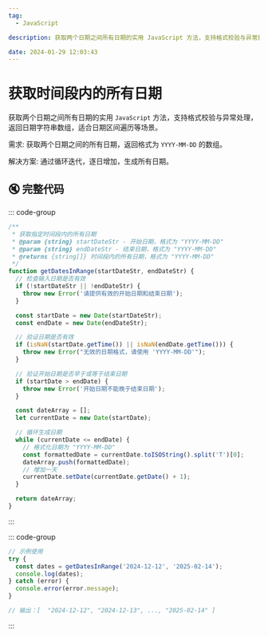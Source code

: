 ```yaml
---
tag:
  - JavaScript

description: 获取两个日期之间所有日期的实用 JavaScript 方法，支持格式校验与异常处理，返回日期字符串数组，适合日期区间遍历等场景。

date: 2024-01-29 12:03:43
---
```


# 获取时间段内的所有日期

获取两个日期之间所有日期的实用 `JavaScript` 方法，支持格式校验与异常处理，返回日期字符串数组，适合日期区间遍历等场景。

需求: 获取两个日期之间的所有日期，返回格式为 `YYYY-MM-DD` 的数组。

解决方案: 通过循环迭代，逐日增加，生成所有日期。

## 🔇 完整代码

::: code-group

```js
/**
 * 获取指定时间段内的所有日期
 * @param {string} startDateStr - 开始日期，格式为 "YYYY-MM-DD"
 * @param {string} endDateStr - 结束日期，格式为 "YYYY-MM-DD"
 * @returns {string[]} 时间段内的所有日期，格式为 "YYYY-MM-DD"
 */
function getDatesInRange(startDateStr, endDateStr) {
  // 检查输入日期是否有效
  if (!startDateStr || !endDateStr) {
    throw new Error('请提供有效的开始日期和结束日期');
  }

  const startDate = new Date(startDateStr);
  const endDate = new Date(endDateStr);

  // 验证日期是否有效
  if (isNaN(startDate.getTime()) || isNaN(endDate.getTime())) {
    throw new Error("无效的日期格式，请使用 'YYYY-MM-DD'");
  }

  // 验证开始日期是否早于或等于结束日期
  if (startDate > endDate) {
    throw new Error('开始日期不能晚于结束日期');
  }

  const dateArray = [];
  let currentDate = new Date(startDate);

  // 循环生成日期
  while (currentDate <= endDate) {
    // 格式化日期为 "YYYY-MM-DD"
    const formattedDate = currentDate.toISOString().split('T')[0];
    dateArray.push(formattedDate);
    // 增加一天
    currentDate.setDate(currentDate.getDate() + 1);
  }

  return dateArray;
}
```

:::

::: code-group

```js
// 示例使用
try {
  const dates = getDatesInRange('2024-12-12', '2025-02-14');
  console.log(dates);
} catch (error) {
  console.error(error.message);
}

// 输出：[  "2024-12-12", "2024-12-13", ..., "2025-02-14" ]
```

:::
